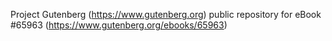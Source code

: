 Project Gutenberg (https://www.gutenberg.org) public repository for eBook #65963 (https://www.gutenberg.org/ebooks/65963)
